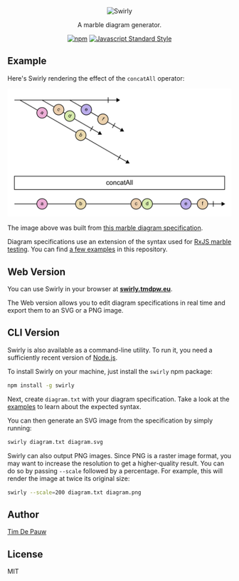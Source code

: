 <p align="center">
  <img alt="Swirly" src="https://user-images.githubusercontent.com/201034/82764045-6173da00-9e0c-11ea-9bee-4fb6543d977a.png" width="480">
</p>

<p align="center">
  A marble diagram generator.
</p>

<p align="center">
  <a href="https://www.npmjs.com/package/swirly"><img alt="npm" src="https://img.shields.io/npm/v/swirly.svg"></a>
  <a href="https://standardjs.com/"><img alt="Javascript Standard Style" src="https://img.shields.io/badge/code%20style-standard-brightgreen.svg"></a>
</p>

## Example

Here's Swirly rendering the effect of the `concatAll` operator:

![concatAll](examples/concatAll.png)

The image above was built from
[this marble diagram specification](examples/concatAll.txt).

Diagram specifications use an extension of the syntax used for
[RxJS marble testing](https://github.com/ReactiveX/rxjs/blob/fc3d4264395d88887cae1df2de1b931964f3e684/docs_app/content/guide/testing/marble-testing.md).
You can find [a few examples](examples/) in this repository.

## Web Version

You can use Swirly in your browser at
[**swirly.tmdpw.eu**](https://swirly.tmdpw.eu/).

The Web version allows you to edit diagram specifications in real time and
export them to an SVG or a PNG image.

## CLI Version

Swirly is also available as a command-line utility. To run it, you need a
sufficiently recent version of [Node.js](https://nodejs.org/).

To install Swirly on your machine, just install the `swirly` npm package:

```bash
npm install -g swirly
```

Next, create `diagram.txt` with your diagram specification. Take a look at the
[examples](examples/) to learn about the expected syntax.

You can then generate an SVG image from the specification by simply running:

```bash
swirly diagram.txt diagram.svg
```

Swirly can also output PNG images. Since PNG is a raster image format, you may
want to increase the resolution to get a higher-quality result. You can do so by
passing `--scale` followed by a percentage. For example, this will render the
image at twice its original size:

```bash
swirly --scale=200 diagram.txt diagram.png
```

## Author

[Tim De Pauw](https://tmdpw.eu/)

## License

MIT
